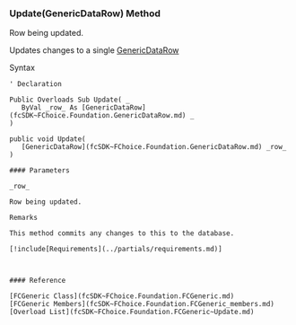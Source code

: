 ﻿### Update(GenericDataRow) Method

Row being updated.

Updates changes to a single [GenericDataRow](fcSDK~FChoice.Foundation.GenericDataRow.md)

Syntax

```vbnet
' Declaration

Public Overloads Sub Update( _
   ByVal _row_ As [GenericDataRow](fcSDK~FChoice.Foundation.GenericDataRow.md) _
) 

public void Update( 
   [GenericDataRow](fcSDK~FChoice.Foundation.GenericDataRow.md) _row_
)

#### Parameters

_row_

Row being updated.

Remarks

This method commits any changes to this to the database.

[!include[Requirements](../partials/requirements.md)]



#### Reference

[FCGeneric Class](fcSDK~FChoice.Foundation.FCGeneric.md)  
[FCGeneric Members](fcSDK~FChoice.Foundation.FCGeneric_members.md)  
[Overload List](fcSDK~FChoice.Foundation.FCGeneric~Update.md)